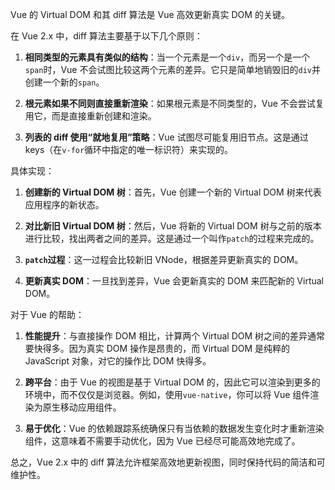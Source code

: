 Vue 的 Virtual DOM 和其 diff 算法是 Vue 高效更新真实 DOM 的关键。

在 Vue 2.x 中，diff 算法主要基于以下几个原则：

1. **相同类型的元素具有类似的结构**：当一个元素是一个`div`，而另一个是一个`span`时，Vue 不会试图比较这两个元素的差异。它只是简单地销毁旧的`div`并创建一个新的`span`。

2. **根元素如果不同则直接重新渲染**：如果根元素是不同类型的，Vue 不会尝试复用它，而是直接重新创建和渲染。

3. **列表的 diff 使用“就地复用”策略**：Vue 试图尽可能复用旧节点。这是通过 keys（在`v-for`循环中指定的唯一标识符）来实现的。

具体实现：

1. **创建新的 Virtual DOM 树**：首先，Vue 创建一个新的 Virtual DOM 树来代表应用程序的新状态。

2. **对比新旧 Virtual DOM 树**：然后，Vue 将新的 Virtual DOM 树与之前的版本进行比较，找出两者之间的差异。这是通过一个叫作`patch`的过程来完成的。

3. **`patch`过程**：这一过程会比较新旧 VNode，根据差异更新真实的 DOM。

4. **更新真实 DOM**：一旦找到差异，Vue 会更新真实的 DOM 来匹配新的 Virtual DOM。

对于 Vue 的帮助：

1. **性能提升**：与直接操作 DOM 相比，计算两个 Virtual DOM 树之间的差异通常要快得多。因为真实 DOM 操作是昂贵的，而 Virtual DOM 是纯粹的 JavaScript 对象，对它的操作比 DOM 快得多。

2. **跨平台**：由于 Vue 的视图是基于 Virtual DOM 的，因此它可以渲染到更多的环境中，而不仅仅是浏览器。例如，使用`vue-native`，你可以将 Vue 组件渲染为原生移动应用组件。

3. **易于优化**：Vue 的依赖跟踪系统确保只有当依赖的数据发生变化时才重新渲染组件，这意味着不需要手动优化，因为 Vue 已经尽可能高效地完成了。

总之，Vue 2.x 中的 diff 算法允许框架高效地更新视图，同时保持代码的简洁和可维护性。